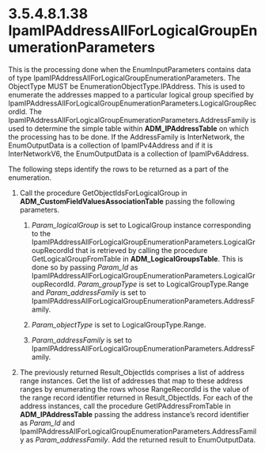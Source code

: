 <html dir="LTR" xmlns:mshelp="http://msdn.microsoft.com/mshelp" xmlns:ddue="http://ddue.schemas.microsoft.com/authoring/2003/5" xmlns:xlink="http://www.w3.org/1999/xlink" xmlns:tool="http://www.microsoft.com/tooltip">
 <body>
 <div id="header">
 <h1 class="heading">3.5.4.8.1.38 IpamIPAddressAllForLogicalGroupEnumerationParameters</h1>
 </div>
 <div id="mainSection">
 <div id="mainBody">
 <div id="allHistory" class="saveHistory"></div>
 <div id="sectionSection0" class="section" name="collapseableSection">
 

<p>This is the processing done when the EnumInputParameters
contains data of type IpamIPAddressAllForLogicalGroupEnumerationParameters. The
ObjectType MUST be EnumerationObjectType.IPAddress. This is used to enumerate
the addresses mapped to a particular logical group specified by
IpamIPAddressAllForLogicalGroupEnumerationParameters.LogicalGroupRecordId. The
IpamIPAddressAllForLogicalGroupEnumerationParameters.AddressFamily is used to
determine the simple table within <b>ADM_IPAddressTable</b> on which the
processing has to be done. If the AddressFamily is InterNetwork, the
EnumOutputData is a collection of IpamIPv4Address and if it is InterNetworkV6,
the EnumOutputData is a collection of IpamIPv6Address. </p>

<p>The following steps identify the rows to be returned as a
part of the enumeration.</p>

<ol><li><p><span> </span>Call the
procedure GetObjectIdsForLogicalGroup in <b>ADM_CustomFieldValuesAssociationTable</b>
passing the following parameters.</p>

<ol><li><p><span> 
</span><i>Param_logicalGroup</i> is set to LogicalGroup instance corresponding
to the
IpamIPAddressAllForLogicalGroupEnumerationParameters.LogicalGroupRecordId that
is retrieved by calling the procedure GetLogicalGroupFromTable in <b>ADM_LogicalGroupsTable</b>.
This is done so by passing <i>Param_Id</i> as
IpamIPAddressAllForLogicalGroupEnumerationParameters.LogicalGroupRecordId. <i>Param_groupType</i>
is set to LogicalGroupType.Range and <i>Param_addressFamily</i> is set to
IpamIPAddressAllForLogicalGroupEnumerationParameters.AddressFamily.</p>

</li><li><p><span> 
</span><i>Param_objectType</i> is set to LogicalGroupType.Range.</p>

</li><li><p><span> 
</span><i>Param_addressFamily</i> is set to
IpamIPAddressAllForLogicalGroupEnumerationParameters.AddressFamily.</p>

</li></ol></li><li><p><span> </span>The previously
returned Result_ObjectIds comprises a list of address range instances. Get the
list of addresses that map to these address ranges by enumerating the rows
whose RangeRecordId is the value of the range record identifier returned in
Result_ObjectIds. For each of the address instances, call the procedure
GetIPAddressFromTable in <b>ADM_IPAddressTable</b> passing the address
instance’s record identifier as <i>Param_Id</i> and
IpamIPAddressAllForLogicalGroupEnumerationParameters.AddressFamily as <i>Param_addressFamily</i>.
Add the returned result to EnumOutputData.</p>

</li></ol>
 </div>
 </div>
 </div>
 </body>
</html>